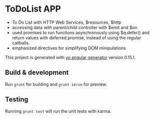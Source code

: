# ToDoList APP

- To Do List with HTTP Web Services, $resources, $http
- accessing data with parent/child controller with $emit and $on
- used promises to run functions asynchronously using $q.defer() and return values with deferred.promise, instead of using the regular callballs.
- emphasized directives for simplifying DOM minipulations 

This project is generated with [yo angular generator](https://github.com/yeoman/generator-angular)
version 0.15.1.

## Build & development

Run `grunt` for building and `grunt serve` for preview.

## Testing

Running `grunt test` will run the unit tests with karma.
